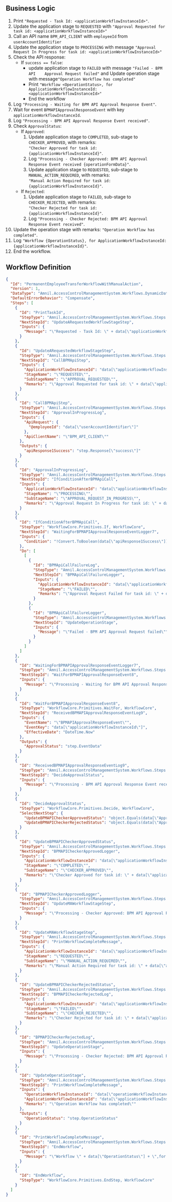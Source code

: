 ## Business Logic

1. Print `"Requested - Task Id: <applicationWorkflowInstanceId>"`.
2. Update the application stage to `REQUESTED` with `"Approval Requested for task id: <applicationWorkflowInstanceId>"`
3. Call an API name `BPM_API_CLIENT` with `employeeId` from `userAccountIdentifier`
4. Update the application stage to `PROCESSING` with message `"Approval Request In Progress for task id: <applicationWorkflowInstanceId>"`
5. Check the API response:
    - If `success == false`:
        - update application stage to `FAILED` with message `"Failed - BPM API    Approval Request failed"` and Update operation stage with message`"Operation Workflow has completed"`
        - Print `"Workflow <OperationStatus>, for ApplicationWorkflowInstanceId: <applicationWorkflowInstanceId>"`
        - End the workflow
6. Log `"Processing - Waiting for BPM API Approval Response Event"`.
7. Wait for event `BPMAPIApprovalResponseEvent` with key `applicationWorkflowInstanceId`.
8. Log `"Processing - BPM API Approval Response Event received"`.
9. Check `ApprovalStatus`:
    - If `Approved`:
        1. Update application stage to `COMPLETED`, sub-stage to `CHECKER_APPROVED`, with remarks:  
           `"Checker Approved for task id: {applicationWorkflowInstanceId}"`.
        2. Log `"Processing - Checker Approved: BPM API Approval Response Event received {operationFormData}"`.
        3. Update application stage to `REQUESTED`, sub-stage to `MANUAL_ACTION_REQUIRED`, with remarks:  
           `"Manual Action Required for task id: {applicationWorkflowInstanceId}"`.
    - If `Rejected`:
        1. Update application stage to `FAILED`, sub-stage to `CHECKER_REJECTED`, with remarks:  
           `"Checker Rejected for task id: {applicationWorkflowInstanceId}"`.
        2. Log `"Processing - Checker Rejected: BPM API Approval Response Event received"`.
10. Update the operation stage with remarks: `"Operation Workflow has completed"`.
11. Log `"Workflow {OperationStatus}, for ApplicationWorkflowInstanceId: {applicationWorkflowInstanceId}"`.
12. End the workflow.

## Workflow Definition
```json
{
  "Id": "PermanentEmployeeTransferWorkflowWithManualAction",
  "Version": 1,
  "DataType": "Amnil.AccessControlManagementSystem.Workflows.DynamicData, Amnil.AccessControlManagementSystem.Application.Contracts",
  "DefaultErrorBehavior": "Compensate",
  "Steps": [
    {
      "Id": "PrintTaskId",
      "StepType": "Amnil.AccessControlManagementSystem.Workflows.Steps.PrintMessageStep, Amnil.AccessControlManagementSystem.Application",
      "NextStepId": "UpdateARequestedWorkflowStageStep",
      "Inputs": {
        "Message": "\"Requested - Task Id: \" + data[\"applicationWorkflowInstanceId\"]"
      }
    },
    {
      "Id": "UpdateARequestedWorkflowStageStep",
      "StepType": "Amnil.AccessControlManagementSystem.Workflows.Steps.UpdateApplicationTaskStageStep, Amnil.AccessControlManagementSystem.Application",
      "NextStepId": "CallBPMApiStep",
      "Inputs": {
        "ApplicationWorkflowInstanceId": "data[\"applicationWorkflowInstanceId\"]",
        "StageName": "\"REQUESTED\"",
        "SubStageName": "\"APPROVAL_REQUESTED\"",
        "Remarks": "\"Approval Requested for task id: \" + data[\"applicationWorkflowInstanceId\"]"
      }
    },
    {
      "Id": "CallBPMApiStep",
      "StepType": "Amnil.AccessControlManagementSystem.Workflows.Steps.CallApiStep, Amnil.AccessControlManagementSystem.Application",
      "NextStepId": "ApprovalInProgressLog",
      "Inputs": {
        "ApiRequest": {
          "@employeeId": "data[\"userAccountIdentifier\"]"
        },
        "ApiClientName": "\"BPM_API_CLIENT\""
      },
      "Outputs": {
        "apiResponse1Success": "step.Response[\"success\"]"
      }
    },
    {
      "Id": "ApprovalInProgressLog",
      "StepType": "Amnil.AccessControlManagementSystem.Workflows.Steps.UpdateApplicationTaskStageStep, Amnil.AccessControlManagementSystem.Application",
      "NextStepId": "IfConditionAfterBPMApiCall",
      "Inputs": {
        "ApplicationWorkflowInstanceId": "data[\"applicationWorkflowInstanceId\"]",
        "StageName": "\"PROCESSING\"",
        "SubStageName": "\"APPROVAL_REQUEST_IN_PROGRESS\"",
        "Remarks": "\"Approval Request In Progress for task id: \" + data[\"applicationWorkflowInstanceId\"]"
      }
    },
    {
      "Id": "IfConditionAfterBPMApiCall",
      "StepType": "WorkflowCore.Primitives.If, WorkflowCore",
      "NextStepId": "WaitingForBPMAPIApprovalResponseEventLogger7",
      "Inputs": {
        "Condition": "!Convert.ToBoolean(data[\"apiResponse1Success\"])"
      },
      "Do": [
        [
          {
            "Id": "BPMApiCallFailureLog",
            "StepType": "Amnil.AccessControlManagementSystem.Workflows.Steps.UpdateApplicationTaskStageStep, Amnil.AccessControlManagementSystem.Application",
            "NextStepId": "BPMApiCallFailureLogger",
            "Inputs": {
              "ApplicationWorkflowInstanceId": "data[\"applicationWorkflowInstanceId\"]",
              "StageName": "\"FAILED\"",
              "Remarks": "\"Approval Request Failed for task id: \" + data[\"applicationWorkflowInstanceId\"]"
            }
          },
          {
            "Id": "BPMApiCallFailureLogger",
            "StepType": "Amnil.AccessControlManagementSystem.Workflows.Steps.PrintMessageStep, Amnil.AccessControlManagementSystem.Application",
            "NextStepId": "UpdateOperationStage",
            "Inputs": {
              "Message": "\"Failed - BPM API Approval Request failed\""
            }
          }
        ]
      ]
    },
    {
      "Id": "WaitingForBPMAPIApprovalResponseEventLogger7",
      "StepType": "Amnil.AccessControlManagementSystem.Workflows.Steps.PrintMessageStep, Amnil.AccessControlManagementSystem.Application",
      "NextStepId": "WaitForBPMAPIApprovalResponseEvent8",
      "Inputs": {
        "Message": "\"Processing - Waiting for BPM API Approval Response Event\""
      }
    },
    {
      "Id": "WaitForBPMAPIApprovalResponseEvent8",
      "StepType": "WorkflowCore.Primitives.WaitFor, WorkflowCore",
      "NextStepId": "ReceivedBPMAPIApprovalResponseEventLog9",
      "Inputs": {
        "EventName": "\"BPMAPIApprovalResponseEvent\"",
        "EventKey": "data[\"applicationWorkflowInstanceId\"]",
        "EffectiveDate": "DateTime.Now"
      },
      "Outputs": {
        "ApprovalStatus": "step.EventData"
      }
    },
    {
      "Id": "ReceivedBPMAPIApprovalResponseEventLog9",
      "StepType": "Amnil.AccessControlManagementSystem.Workflows.Steps.PrintMessageStep, Amnil.AccessControlManagementSystem.Application",
      "NextStepId": "DecideApprovalStatus",
      "Inputs": {
        "Message": "\"Processing - BPM API Approval Response Event received\""
      }
    },
    {
      "Id": "DecideApprovalStatus",
      "StepType": "WorkflowCore.Primitives.Decide, WorkflowCore",
      "SelectNextStep": {
        "UpdateBPMAPICheckerApprovedStatus": "object.Equals(data[\"ApprovalStatus\"], \"Approved\")",
        "UpdateBPMAPICheckerRejectedStatus": "object.Equals(data[\"ApprovalStatus\"], \"Rejected\")"
      }
    },
    {
      "Id": "UpdateBPMAPICheckerApprovedStatus",
      "StepType": "Amnil.AccessControlManagementSystem.Workflows.Steps.UpdateApplicationTaskStageStep, Amnil.AccessControlManagementSystem.Application",
      "NextStepId": "BPMAPICheckerApprovedLogger",
      "Inputs": {
        "ApplicationWorkflowInstanceId": "data[\"applicationWorkflowInstanceId\"]",
        "StageName": "\"COMPLETED\"",
        "SubStageName": "\"CHECKER_APPROVED\"",
        "Remarks": "\"Checker Approved for task id: \" + data[\"applicationWorkflowInstanceId\"]"
      }
    },
    {
      "Id": "BPMAPICheckerApprovedLogger",
      "StepType": "Amnil.AccessControlManagementSystem.Workflows.Steps.PrintMessageStep, Amnil.AccessControlManagementSystem.Application",
      "NextStepId": "UpdateMAWorkflowStageStep",
      "Inputs": {
        "Message": "\"Processing - Checker Approved: BPM API Approval Response Event received \" + data[\"operationFormData\"]"
      }
    },
    {
      "Id": "UpdateMAWorkflowStageStep",
      "StepType": "Amnil.AccessControlManagementSystem.Workflows.Steps.UpdateApplicationTaskStageStep, Amnil.AccessControlManagementSystem.Application",
      "NextStepId": "PrintWorkflowCompleteMessage",
      "Inputs": {
        "ApplicationWorkflowInstanceId": "data[\"applicationWorkflowInstanceId\"]",
        "StageName": "\"REQUESTED\"",
        "SubStageName": "\"MANUAL_ACTION_REQUIRED\"",
        "Remarks": "\"Manual Action Required for task id: \" + data[\"applicationWorkflowInstanceId\"]"
      }
    },
    {
      "Id": "UpdateBPMAPICheckerRejectedStatus",
      "StepType": "Amnil.AccessControlManagementSystem.Workflows.Steps.UpdateApplicationTaskStageStep, Amnil.AccessControlManagementSystem.Application",
      "NextStepId": "BPMAPICheckerRejectedLog",
      "Inputs": {
        "ApplicationWorkflowInstanceId": "data[\"applicationWorkflowInstanceId\"]",
        "StageName": "\"FAILED\"",
        "SubStageName": "\"CHECKER_REJECTED\"",
        "Remarks": "\"Checker Rejected for task id: \" + data[\"applicationWorkflowInstanceId\"]"
      }
    },
    {
      "Id": "BPMAPICheckerRejectedLog",
      "StepType": "Amnil.AccessControlManagementSystem.Workflows.Steps.PrintMessageStep, Amnil.AccessControlManagementSystem.Application",
      "NextStepId": "UpdateOperationStage",
      "Inputs": {
        "Message": "\"Processing - Checker Rejected: BPM API Approval Response Event received\""
      }
    },
    {
      "Id": "UpdateOperationStage",
      "StepType": "Amnil.AccessControlManagementSystem.Workflows.Steps.UpdateOperationTaskStageStep, Amnil.AccessControlManagementSystem.Application",
      "NextStepId": "PrintWorkflowCompleteMessage",
      "Inputs": {
        "OperationWorkflowInstanceId": "data[\"operationWorkflowInstanceId\"]",
        "ApplicationWorkflowInstanceId": "data[\"applicationWorkflowInstanceId\"]",
        "Remarks": "\"Operation Workflow has completed\""
      },
      "Outputs": {
        "OperationStatus": "step.OperationStatus"
      }
    },
    {
      "Id": "PrintWorkflowCompleteMessage",
      "StepType": "Amnil.AccessControlManagementSystem.Workflows.Steps.PrintMessageStep, Amnil.AccessControlManagementSystem.Application",
      "NextStepId": "EndWorkflow",
      "Inputs": {
        "Message": "\"Workflow \" + data[\"OperationStatus\"] + \",for ApplicationWorkflowInstanceId: \" + data[\"applicationWorkflowInstanceId\"]"
      }
    },
    {
      "Id": "EndWorkflow",
      "StepType": "WorkflowCore.Primitives.EndStep, WorkflowCore"
    }
  ]
}
```
